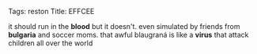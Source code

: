 Tags: reston
Title: EFFCEE
  
it should run in the <b>blood</b> but it doesn't. even simulated by friends from <b>bulgaria</b> and soccer moms. that awful blaugraná is like a <b>virus</b> that attack children all over the world  
